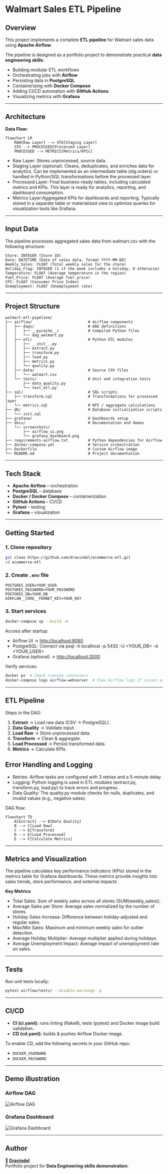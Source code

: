 # Walmart Sales ETL Pipeline

##  Overview
This project implements a complete **ETL pipeline** for Walmart sales data using **Apache Airflow**.

The pipeline is designed as a portfolio project to demonstrate practical **data engineering skills**:
- Building modular ETL workflows  
- Orchestrating jobs with **Airflow**  
- Persisting data in **PostgreSQL**  
- Containerizing with **Docker Compose**  
- Adding CI/CD automation with **GitHub Actions**  
- Visualizing metrics with **Grafana**  

---

## Architecture

**Data Flow:**

```mermaid
flowchart LR
    RAW[Raw Layer] --> STG[Staging Layer]
    STG --> PROCESSED[Processed Layer]
    PROCESSED --> METRICS[Metrics/KPIs]
```

- Raw Layer: Stores unprocessed, source data.
- Staging Layer (optional): Cleans, deduplicates, and enriches data for analytics. Can be implemented as an intermediate table (stg.orders) or handled in Python/SQL transformations before the processed layer.
- Processed Layer: Final business-ready tables, including calculated metrics and KPIs. This layer is ready for analytics, reporting, and dashboard consumption.
- Metrics Layer:Aggregated KPIs for dashboards and reporting. Typically stored in a separate table or materialized view to optimize queries for visualization tools like Grafana.

---

## Input Data

The pipeline processes aggregated sales data from walmart.csv with the following structure:
```
Store: INTEGER (Store ID)
Date: DATETIME (Date of sales data, format YYYY-MM-DD)
Weekly_Sales: FLOAT (Total weekly sales for the store)
Holiday_Flag: INTEGER (1 if the week includes a holiday, 0 otherwise)
Temperature: FLOAT (Average temperature in the region)
Fuel_Price: FLOAT (Average fuel price)
CPI: FLOAT (Consumer Price Index)
Unemployment: FLOAT (Unemployment rate)
```
---

##  Project Structure
```
walmart-etl-pipeline/
├── airflow/                         # Airflow components
│   ├── dags/                        # DAG definitions
│   │   ├── __pycache__/             # Compiled Python files
│   │   └── dag_walmart.py
│   ├── etl/                         # Python ETL modules
│   │   ├── __init__.py
│   │   ├── extract.py
│   │   ├── transform.py
│   │   ├── load.py
│   │   ├── metrics.py
│   │   └── quality.py
│   ├── data/                        # Source CSV files
│   │   └── walmart.csv
│   └── tests/                       # Unit and integration tests
│       ├── data_quality.py
│       └── test_etl.py
├── sql/                             # SQL scripts
│   ├── transform.sql                # Transformations for processed layer
│   └── metrics.sql                  # KPI / aggregate calculations
├── db/                              # Database initialization scripts
│   └── init.sql
├── grafana/                         # Dashboards setup
├── docs/                            # Documentation and demos
│   └── screenshots/
│       ├── airflow_ui.png
│       └── grafana_dashboard.png
├── requirements-airflow.txt         # Python dependencies for Airflow
├── docker-compose.yml               # Service orchestration
├── Dockerfile                       # Custom Airflow image
└── README.md                        # Project documentation

```

---

##  Tech Stack
- **Apache Airflow** – orchestration  
- **PostgreSQL** – database  
- **Docker / Docker Compose** – containerization  
- **GitHub Actions** – CI/CD  
- **Pytest** – testing  
- **Grafana** – visualization

---

##  Getting Started

### 1. Clone repository
```bash
git clone https://github.com/dravindel/ecommerce-etl.git
cd ecommerce-etl
```

### 2. Create `.env` file
```env
POSTGRES_USER=YOUR_USER
POSTGRES_PASSWORD=YOUR_PASSWORD
POSTGRES_DB=YOUR_DB
AIRFLOW__CORE__FERNET_KEY=YOUR_KEY
```

### 3. Start services
```bash
docker-compose up --build -d
```

Access after startup:
- Airflow UI → [http://localhost:8080](http://localhost:8080)
- PostgreSQL: Connect via psql -h localhost -p 5432 -U <YOUR_DB> -d <YOUR_USER>
- Grafana (optional) → [http://localhost:3000](http://localhost:3000)  
  
Verify services:

```bash
docker ps  # Check running containers
docker-compose logs airflow-webserver  # View Airflow logs if issues occur
```
---

##  ETL Pipeline

Steps in the DAG:
1. **Extract** → Load raw data (CSV → PostgreSQL).  
2. **Data Quality** → Validate input.  
3. **Load Raw** → Store unprocessed data.  
4. **Transform** → Clean & aggregate.  
5. **Load Processed** → Persist transformed data.  
6. **Metrics** → Calculate KPIs.  

## Error Handling and Logging

- Retries: Airflow tasks are configured with 3 retries and a 5-minute delay.
- Logging: Python logging is used in ETL modules (extract.py, transform.py, load.py) to track errors and progress.
- Data Quality: The quality.py module checks for nulls, duplicates, and invalid values (e.g., negative sales).

DAG flow:
```mermaid
flowchart TD
    A[Extract] --> B[Data Quality]
    B --> C[Load Raw]
    C --> D[Transform]
    D --> E[Load Processed]
    E --> F[Calculate Metrics]
```

---

## Metrics and Visualization

The pipeline calculates key performance indicators (KPIs) stored in the metrics table for Grafana dashboards. These metrics provide insights into sales trends, store performance, and external impacts

**Key Metrics**

- Total Sales: Sum of weekly sales across all stores (SUM(weekly_sales)).
- Average Sales per Store: Average sales normalized by the number of stores.
- Holiday Sales Increase: Difference between holiday-adjusted and regular sales.
- Max/Min Sales: Maximum and minimum weekly sales for outlier detection.
- Average Holiday Multiplier: Average multiplier applied during holidays.
- Average Unemployment Impact: Average impact of unemployment rate on sales.

---

##  Tests
Run unit tests locally:
```bash
pytest airflow/tests/ --disable-warnings -q
```

---

##  CI/CD
- **CI (ci.yaml):** runs linting (flake8), tests (pytest) and Docker image build validation..  
- **CD (cd.yaml):** builds & pushes Airflow Docker image.  

To enable CD, add the following secrets in your GitHub repo:
- `DOCKER_USERNAME`  
- `DOCKER_PASSWORD`  

---

## Demo illustration

### Airflow DAG
![Airflow DAG](docs/screenshots/airflow_ui.png)

### Grafana Dashboard
![Grafana Dashboard](docs/screenshots/grafana_dashboard.png)

---

## Author
**👤 [Dravindel](https://www.linkedin.com/in/dmitrylakhov)**  
Portfolio project for **Data Engineering skills demonstration**.
